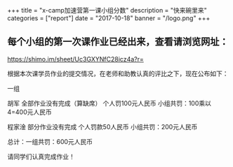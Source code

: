 +++
title = "x-camp加速营第一课小组分数"
description = "快来碗里来"
categories = ["report"]
date = "2017-10-18"
banner = "/logo.png"
+++

## 每个小组的第一次课作业已经出来，查看请浏览网址：


https://shimo.im/sheet/Uc3GXYNfC28icz4a?r=


根据本次课学员作业的提交情况，在老师和助教认真的评比之下，现在公布如下：


一组


胡军  全部作业没有完成（算缺席） 个人罚100元人民币   小组共罚：100乘以4=400元人民币


程家淦  部分作业没有完成      个人罚款50人民币  小组共罚：200元人民币


总计：一组共罚：600元人民币


请同学们认真完成作业！
